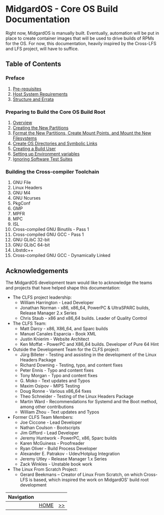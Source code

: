# MidgardOS - Core OS Build Documentation

Right now, MidgardOS is manually built. Eventually, automation will be put in place to create container images that will be used to drive builds of RPMs for the OS. For now, this documentation, heavily inspired by the Cross-LFS and LFS project, will have to suffice.

## Table of Contents

### Preface

1. [Pre-requisites](./Prerequisites.md)
1. [Host System Requirements](./HostRequirements.md)
1. [Structure and Errata](./Structure.md)

### Preparing to Build the Core OS Build Root

1. [Overview](./PrepOverview.md)
1. [Creating the New Partitions](./CreatePartition.md)
1. [Format the New Partitions, Create Mount Points, and Mount the New Filesystems](./ManageDisk.md)
1. [Create OS Directories and Symbolic Links](./DirectoriesAndSymlinks.md)
1. [Creating a Build User](./CreateBuildUser.md)
1. [Setting up Environment variables](./SetEnvironmentVars.md)
1. [Ignoring Software Test Suites](./IgnoringPreFinalSWTests.md)

### Building the Cross-compiler Toolchain

1. GNU File
1. Linux Headers
1. GNU M4
1. GNU Ncurses
1. PkgConf
1. GMP
1. MPFR
1. MPC
1. ISL
1. Cross-compiled GNU Binutils - Pass 1
1. Cross-compiled GNU GCC - Pass 1
1. GNU GLibC 32-bit
1. GNU GLibC 64-bit
1. Libstdc++
1. Cross-compiled GNU GCC - Dynamically Linked

## Acknowledgements

The MidgardOS development team would like to acknowledge the teams and projects that have helped shape this documentation:

- The CLFS project leadership:
  - William Harrington - Lead Developer
  - Jonathan Norman - x86, x86_64, PowerPC & UltraSPARC builds, Release Manager 2.x Series
  - Chris Staub - x86 and x86_64 builds. Leader of Quality Control
- The CLFS Team:
  - Matt Darcy - x86, X86_64, and Sparc builds
  - Manuel Canales Esparcia - Book XML
  - Justin Knierim - Website Architect
  - Ken Moffat - PowerPC and X86_64 builds. Developer of Pure 64 Hint
- Outside the Development Team for the CLFS project:
  - Jürg Billeter - Testing and assisting in the development of the Linux Headers Package
  - Richard Downing - Testing, typo, and content fixes
  - Peter Ennis - Typo and content fixes
  - Tony Morgan - Typo and content fixes
  - G. Moko - Text updates and Typos
  - Maxim Osipov - MIPS Testing
  - Doug Ronne - Various x86_64 fixes
  - Theo Schneider - Testing of the Linux Headers Package
  - Martin Ward - Recommendations for Systemd and the Boot method, among other contributions
  - William Zhou - Text updates and Typos
- Former CLFS Team Members:
  - Joe Ciccone - Lead Developer
  - Nathan Coulson - Bootscripts
  - Jim Gifford - Lead Developer
  - Jeremy Huntwork - PowerPC, x86, Sparc builds
  - Karen McGuiness - Proofreader
  - Ryan Oliver - Build Process Developer
  - Alexander E. Patrakov - Udev/Hotplug Integration
  - Jeremy Utley - Release Manager 1.x Series
  - Zack Winkles - Unstable book work
- The Linux From Scratch Project:
  - Gerard Beekmans – Creator of Linux From Scratch, on which Cross-LFS is based, which inspired the work on MidgardOS' build root development

| Navigation |||
| --- | --- | ---: |
| | [HOME](./README.md) | [>>](./Prerequisites.md) |
